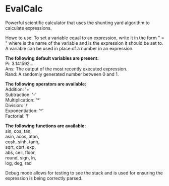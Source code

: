 # EvalCalc
Powerful scientific calculator that uses the shunting yard algorithm to calculate expressions.

Howe to use:
To set a variable equal to an expression, write it in the form "<varname> = <expression>" where <varname> is the name of the variable and <expression> is the expression it should be set to. \
A variable can be used in place of a number in an expression.

**The following default variables are present:** \
        Pi:     3.141592... \
        Ans:    The output of the most recently executed expression. \
        Rand:   A randomly generated number between 0 and 1.

**The following operators are available:** \
        Addition:       '+' \
        Subtraction:    '-' \
        Multiplication: '*' \
        Division:       '/' \
        Exponentiation: '^' \
        Factorial:      '!'
  
**The following functions are available:** \
        sin,    cos,    tan, \
        asin,   acos,   atan, \
        cosh,   sinh,   tanh, \
        sqrt,   cbrt,   exp, \
        abs,    ceil,   floor, \
        round,  sign,   ln, \
        log,    deg,    rad

Debug mode allows for testing to see the stack and is used for ensuring the expression is being correctly parsed.
